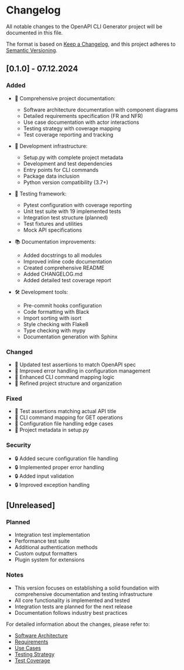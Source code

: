 
# Changelog

All notable changes to the OpenAPI CLI Generator project will be documented in this file.

The format is based on [Keep a Changelog](https://keepachangelog.com/en/1.0.0/),
and this project adheres to [Semantic Versioning](https://semver.org/spec/v2.0.0.html).

## [0.1.0] - 07.12.2024

### Added
- 🎯 Comprehensive project documentation:
  - Software architecture documentation with component diagrams
  - Detailed requirements specification (FR and NFR)
  - Use case documentation with actor interactions
  - Testing strategy with coverage mapping
  - Test coverage reporting and tracking

- 🔧 Development infrastructure:
  - Setup.py with complete project metadata
  - Development and test dependencies
  - Entry points for CLI commands
  - Package data inclusion
  - Python version compatibility (3.7+)

- 🧪 Testing framework:
  - Pytest configuration with coverage reporting
  - Unit test suite with 19 implemented tests
  - Integration test structure (planned)
  - Test fixtures and utilities
  - Mock API specifications

- 📚 Documentation improvements:
  - Added docstrings to all modules
  - Improved inline code documentation
  - Created comprehensive README
  - Added CHANGELOG.md
  - Added detailed test coverage report

- 🛠️ Development tools:
  - Pre-commit hooks configuration
  - Code formatting with Black
  - Import sorting with isort
  - Style checking with Flake8
  - Type checking with mypy
  - Documentation generation with Sphinx

### Changed
- 🔄 Updated test assertions to match OpenAPI spec
- 🔄 Improved error handling in configuration management
- 🔄 Enhanced CLI command mapping logic
- 🔄 Refined project structure and organization

### Fixed
- 🐛 Test assertions matching actual API title
- 🐛 CLI command mapping for GET operations
- 🐛 Configuration file handling edge cases
- 🐛 Project metadata in setup.py

### Security
- 🔒 Added secure configuration file handling
- 🔒 Implemented proper error handling
- 🔒 Added input validation
- 🔒 Improved exception handling

## [Unreleased]

### Planned
- Integration test implementation
- Performance test suite
- Additional authentication methods
- Custom output formatters
- Plugin system for extensions

### Notes
- This version focuses on establishing a solid foundation with comprehensive documentation and testing infrastructure
- All core functionality is implemented and tested
- Integration tests are planned for the next release
- Documentation follows industry best practices

For detailed information about the changes, please refer to:
- [Software Architecture](docs/SoftwareArchitecture.md)
- [Requirements](docs/Requirements.md)
- [Use Cases](docs/UseCases.md)
- [Testing Strategy](docs/TestingStrategy.md)
- [Test Coverage](tests/Coverage.md)

